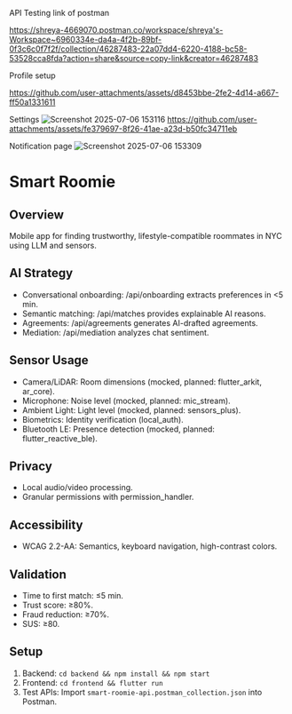
API Testing link of postman 

https://shreya-4669070.postman.co/workspace/shreya's-Workspace~6960334e-da4a-4f2b-89bf-0f3c6c0f7f2f/collection/46287483-22a07dd4-6220-4188-bc58-53528cca8fda?action=share&source=copy-link&creator=46287483


Profile setup


https://github.com/user-attachments/assets/d8453bbe-2fe2-4d14-a667-ff50a1331611




Settings
![Screenshot 2025-07-06 153116](https://github.com/user-attachments/assets/025032ae-fff4-4af7-9fe9-053673922d40)
https://github.com/user-attachments/assets/fe379697-8f26-41ae-a23d-b50fc34711eb


Notification page
![Screenshot 2025-07-06 153309](https://github.com/user-attachments/assets/26499177-ffb5-4192-b02b-09a266a4a1fb)


# Smart Roomie
## Overview
Mobile app for finding trustworthy, lifestyle-compatible roommates in NYC using LLM and sensors.

## AI Strategy
- Conversational onboarding: /api/onboarding extracts preferences in <5 min.
- Semantic matching: /api/matches provides explainable AI reasons.
- Agreements: /api/agreements generates AI-drafted agreements.
- Mediation: /api/mediation analyzes chat sentiment.

## Sensor Usage
- Camera/LiDAR: Room dimensions (mocked, planned: flutter_arkit, ar_core).
- Microphone: Noise level (mocked, planned: mic_stream).
- Ambient Light: Light level (mocked, planned: sensors_plus).
- Biometrics: Identity verification (local_auth).
- Bluetooth LE: Presence detection (mocked, planned: flutter_reactive_ble).

## Privacy
- Local audio/video processing.
- Granular permissions with permission_handler.

## Accessibility
- WCAG 2.2-AA: Semantics, keyboard navigation, high-contrast colors.

## Validation
- Time to first match: ≤5 min.
- Trust score: ≥80%.
- Fraud reduction: ≥70%.
- SUS: ≥80.

## Setup
1. Backend: `cd backend && npm install && npm start`
2. Frontend: `cd frontend && flutter run`
3. Test APIs: Import `smart-roomie-api.postman_collection.json` into Postman.
